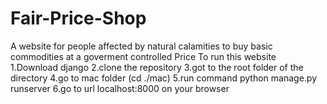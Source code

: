 # Fair-Price-Shop
A website for people affected by natural calamities to buy basic commodities at a goverment controlled Price
To run this website 
1.Download django
2.clone the repository 
3.got to the root folder of the directory
4.go to mac folder (cd ./mac)
5.run command python manage.py runserver
6.go to url localhost:8000 on your browser
